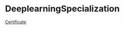 # DeeplearningSpecialization

[Certificate](https://coursera.org/share/343d42b6ab753af2707d6eb890d3a65a)
